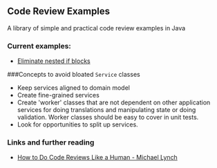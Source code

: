 ## Code Review Examples
A library of simple and practical code review examples in Java

### Current examples:
- [Eliminate nested if blocks](https://github.com/cobusbez/code-review-examples/blob/main/src/main/java/codesmells/nestedifblocks/NestedIfBlocks.java)

###Concepts to avoid bloated `Service` classes
- Keep services aligned to domain model
- Create fine-grained services
- Create 'worker' classes that are not dependent on other application services for doing translations and manipulating state or doing validation. Worker classes should be easy to cover in unit tests.
- Look for opportunities to split up services.

### Links and further reading
- [How to Do Code Reviews Like a Human - Michael Lynch](https://www.youtube.com/watch?v=0t4_MfHgb_A)
